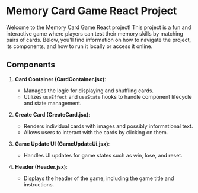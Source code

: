 # Memory Card Game React Project

Welcome to the Memory Card Game React project! This project is a fun and interactive game where players can test their memory skills by matching pairs of cards. Below, you'll find information on how to navigate the project, its components, and how to run it locally or access it online.

## Components

1. **Card Container (CardContainer.jsx)**:
   - Manages the logic for displaying and shuffling cards.
   - Utilizes `useEffect` and `useState` hooks to handle component lifecycle and state management.
   
2. **Create Card (CreateCard.jsx)**:
   - Renders individual cards with images and possibly informational text.
   - Allows users to interact with the cards by clicking on them.
   
3. **Game Update UI (GameUpdateUi.jsx)**:
   - Handles UI updates for game states such as win, lose, and reset.
   
4. **Header (Header.jsx)**:
   - Displays the header of the game, including the game title and instructions.


